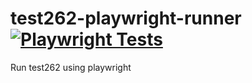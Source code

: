 # test262-playwright-runner [![Playwright Tests](https://github.com/Meir017/test262-playwright-runner/actions/workflows/playwright.yml/badge.svg)](https://github.com/Meir017/test262-playwright-runner/actions/workflows/playwright.yml)
Run test262 using playwright
